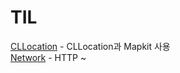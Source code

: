 # TIL

[CLLocation](https://github.com/JD-man/TIL/tree/main/SeSAC_Week4) - CLLocation과 Mapkit 사용  
[Network](https://github.com/JD-man/TIL/tree/main/SeSAC_Week5) - HTTP ~